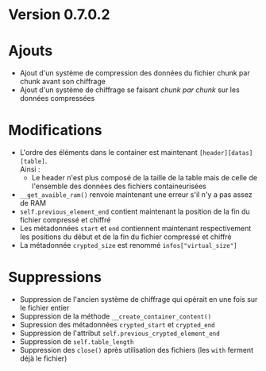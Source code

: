 # Version 0.7.0.2

# Ajouts
- Ajout d'un système de compression des données du fichier chunk par chunk avant son chiffrage
- Ajout d'un système de chiffrage se faisant *chunk par chunk* sur les données compressées

# Modifications
- L'ordre des éléments dans le container est maintenant `[header][datas][table]`.  
Ainsi :
  - Le header n'est plus composé de la taille de la table mais de celle de l'ensemble des données des fichiers containeurisées
- `__get_avaible_ram()` renvoie maintenant une erreur s'il n'y a pas assez de RAM
- `self.previous_element_end` contient maintenant la position de la fin du fichier compressé et chiffré
- Les métadonnées `start` et `end` contiennent maintenant respectivement les positions du début et de la fin du fichier compressé et chiffré
- La métadonnée `crypted_size` est renommé `infos["virtual_size"]`

# Suppressions
- Suppression de l'ancien système de chiffrage qui opérait en une fois sur le fichier entier
- Suppression de la méthode `__create_container_content()`
- Supression des métadonnées `crypted_start` et `crypted_end`
- Suppression de l'attribut `self.previous_crypted_element_end`
- Suppression de `self.table_length`
- Suppression des `close()` après utilisation des fichiers (les `with` ferment déjà le fichier)